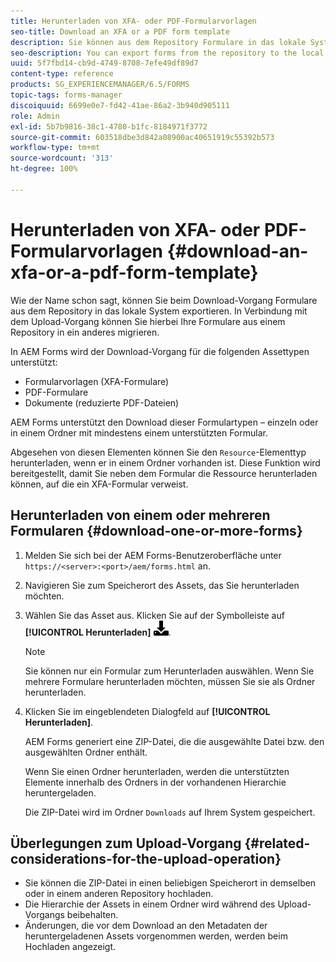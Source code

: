 ```yaml
---
title: Herunterladen von XFA- oder PDF-Formularvorlagen
seo-title: Download an XFA or a PDF form template
description: Sie können aus dem Repository Formulare in das lokale System exportieren und die heruntergeladenen Formulare in ein neues Repository migrieren.
seo-description: You can export forms from the repository to the local system and migrate the downloaded forms to new repository.
uuid: 5f7fbd14-cb9d-4749-8708-7efe49df89d7
content-type: reference
products: SG_EXPERIENCEMANAGER/6.5/FORMS
topic-tags: forms-manager
discoiquuid: 6699e0e7-fd42-41ae-86a2-3b940d905111
role: Admin
exl-id: 5b7b9816-38c1-4780-b1fc-8184971f3772
source-git-commit: 603518dbe3d842a08900ac40651919c55392b573
workflow-type: tm+mt
source-wordcount: '313'
ht-degree: 100%

---
```


# Herunterladen von XFA- oder PDF-Formularvorlagen {#download-an-xfa-or-a-pdf-form-template}

Wie der Name schon sagt, können Sie beim Download-Vorgang Formulare aus dem Repository in das lokale System exportieren. In Verbindung mit dem Upload-Vorgang können Sie hierbei Ihre Formulare aus einem Repository in ein anderes migrieren.

In AEM Forms wird der Download-Vorgang für die folgenden Assettypen unterstützt:

* Formularvorlagen (XFA-Formulare)
* PDF-Formulare
* Dokumente (reduzierte PDF-Dateien)

AEM Forms unterstützt den Download dieser Formulartypen – einzeln oder in einem Ordner mit mindestens einem unterstützten Formular.

Abgesehen von diesen Elementen können Sie den `Resource`-Elementtyp herunterladen, wenn er in einem Ordner vorhanden ist. Diese Funktion wird bereitgestellt, damit Sie neben dem Formular die Ressource herunterladen können, auf die ein XFA-Formular verweist.

## Herunterladen von einem oder mehreren Formularen {#download-one-or-more-forms}

1. Melden Sie sich bei der AEM Forms-Benutzeroberfläche unter `https://<server>:<port>/aem/forms.html` an.

1. Navigieren Sie zum Speicherort des Assets, das Sie herunterladen möchten.

1. Wählen Sie das Asset aus. Klicken Sie auf der Symbolleiste auf **[!UICONTROL Herunterladen]** ![aem6forms_download](assets/aem6forms_download.png).

   >[!NOTE]
   >
   >Sie können nur ein Formular zum Herunterladen auswählen. Wenn Sie mehrere Formulare herunterladen möchten, müssen Sie sie als Ordner herunterladen.

1. Klicken Sie im eingeblendeten Dialogfeld auf **[!UICONTROL Herunterladen]**.

   AEM Forms generiert eine ZIP-Datei, die die ausgewählte Datei bzw. den ausgewählten Ordner enthält.

   Wenn Sie einen Ordner herunterladen, werden die unterstützten Elemente innerhalb des Ordners in der vorhandenen Hierarchie heruntergeladen.

   Die ZIP-Datei wird im Ordner `Downloads` auf Ihrem System gespeichert.

## Überlegungen zum Upload-Vorgang {#related-considerations-for-the-upload-operation}

* Sie können die ZIP-Datei in einen beliebigen Speicherort in demselben oder in einem anderen Repository hochladen.
* Die Hierarchie der Assets in einem Ordner wird während des Upload-Vorgangs beibehalten.
* Änderungen, die vor dem Download an den Metadaten der heruntergeladenen Assets vorgenommen werden, werden beim Hochladen angezeigt. 
